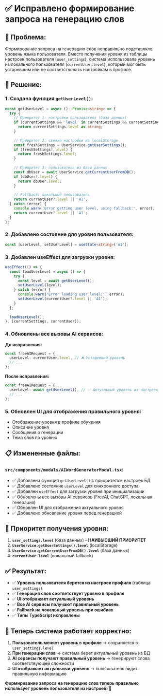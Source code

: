 # ✅ **Исправлено формирование запроса на генерацию слов**

## 🔧 **Проблема:**
Формирование запроса на генерацию слов неправильно подставляло уровень языка пользователя. Вместо получения уровня из таблицы настроек пользователя (`user_settings`), система использовала уровень из локального пользователя (`currentUser.level`), который мог быть устаревшим или не соответствовать настройкам в профиле.

## 🎯 **Решение:**

### **1. Создана функция `getUserLevel()`:**
```typescript
const getUserLevel = async (): Promise<string> => {
  try {
    // Приоритет 1: настройки пользователя (база данных)
    if (currentSettings && 'level' in currentSettings && currentSettings.level) {
      return currentSettings.level as string;
    }
    
    // Приоритет 2: свежие настройки из localStorage
    const freshSettings = UserService.getUserSettings();
    if (freshSettings?.level) {
      return freshSettings.level;
    }
    
    // Приоритет 3: пользователь из базы данных
    const dbUser = await UserService.getCurrentUserFromDB();
    if (dbUser?.level) {
      return dbUser.level;
    }
    
    // Fallback: локальный пользователь
    return currentUser?.level || 'A1';
  } catch (error) {
    console.warn('Error getting user level, using fallback:', error);
    return currentUser?.level || 'A1';
  }
};
```

### **2. Добавлено состояние для уровня пользователя:**
```typescript
const [userLevel, setUserLevel] = useState<string>('A1');
```

### **3. Добавлен useEffect для загрузки уровня:**
```typescript
useEffect(() => {
  const loadUserLevel = async () => {
    try {
      const level = await getUserLevel();
      setUserLevel(level);
    } catch (error) {
      console.warn('Error loading user level:', error);
      setUserLevel(currentUser?.level || 'A1');
    }
  };
  
  loadUserLevel();
}, [currentSettings, currentUser]);
```

### **4. Обновлены все вызовы AI сервисов:**

**До исправления:**
```typescript
const freeAIRequest = {
  userLevel: currentUser.level, // ❌ Устаревший уровень
  // ...
};
```

**После исправления:**
```typescript
const freeAIRequest = {
  userLevel: await getUserLevel(), // ✅ Актуальный уровень из настроек
  // ...
};
```

### **5. Обновлен UI для отображения правильного уровня:**
- Отображение уровня в профиле обучения
- Описание уровня
- Сообщения о генерации
- Тема слов по уровню

## 📋 **Измененные файлы:**

### **`src/components/modals/AIWordGeneratorModal.tsx`:**
- ✅ Добавлена функция `getUserLevel()` с приоритетом настроек БД
- ✅ Добавлено состояние `userLevel` для синхронного доступа
- ✅ Добавлен `useEffect` для загрузки уровня при инициализации
- ✅ Обновлены все вызовы AI сервисов (FreeAI, ChatGPT, локальная генерация)
- ✅ Обновлен UI для отображения актуального уровня
- ✅ Добавлено обновление уровня перед генерацией

## 🎯 **Приоритет получения уровня:**

1. **`user_settings.level`** (база данных) - **НАИВЫСШИЙ ПРИОРИТЕТ**
2. **`UserService.getUserSettings().level`** (localStorage)
3. **`UserService.getCurrentUserFromDB().level`** (база данных)
4. **`currentUser.level`** (локальный fallback)

## ✅ **Результат:**

- ✅ **Уровень пользователя берется из настроек профиля** (таблица `user_settings`)
- ✅ **Генерация слов соответствует уровню в профиле**
- ✅ **UI отображает актуальный уровень**
- ✅ **Все AI сервисы получают правильный уровень**
- ✅ **Fallback на локальный уровень при ошибках**
- ✅ **Типы TypeScript исправлены**

## 🚀 **Теперь система работает корректно:**

1. **Пользователь меняет уровень в профиле** → сохраняется в `user_settings.level`
2. **При генерации слов** → система берет актуальный уровень из БД
3. **AI сервисы получают правильный уровень** → генерируют слова соответствующей сложности
4. **UI отображает актуальный уровень** → пользователь видит правильную информацию

**Формирование запроса на генерацию слов теперь правильно использует уровень пользователя из настроек! 🎉**






